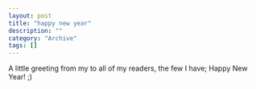 ```yaml
--- 
layout: post 
title: "happy new year"
description: ""
category: "Archive"
tags: []
---  
```

<p>A little greeting from my to all of my readers, the few I have; Happy New Year! ;)</p>